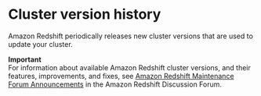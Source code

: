 # Cluster version history<a name="rs-mgmt-cluster-version-notes"></a>

Amazon Redshift periodically releases new cluster versions that are used to update your cluster\. 

**Important**  
For information about available Amazon Redshift cluster versions, and their features, improvements, and fixes, see [Amazon Redshift Maintenance Forum Announcements](https://forums.aws.amazon.com/forum.jspa?forumID=155&start=0) in the Amazon Redshift Discussion Forum\. 